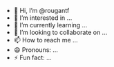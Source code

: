 - 👋 Hi, I’m @rougantf
- 👀 I’m interested in ...
- 🌱 I’m currently learning ...
- 💞️ I’m looking to collaborate on ...
- 📫 How to reach me ...
- 😄 Pronouns: ...
- ⚡ Fun fact: ...

<!---
rougantf/rougantf is a ✨ special ✨ repository because its `README.md` (this file) appears on your GitHub profile.
You can click the Preview link to take a look at your changes.
--->
